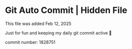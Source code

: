 # Git Auto Commit | Hidden File

This file was added Feb 12, 2025

Just for fun and keeping my daily git commit active 🤪

commit number: 1828751

